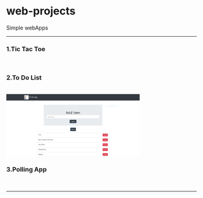 # web-projects
Simple webApps 
<hr>
<h3>1.Tic Tac Toe</h3> <br>
<h3>2.To Do List</h3> <br>
<img src="To Do App/static/images/todo.PNG" alt="not found" width="70%" align="middle">
<h3>3.Polling App</h3><br>
<hr>
